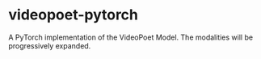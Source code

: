 # videopoet-pytorch
A PyTorch implementation  of the VideoPoet Model. The modalities will be progressively expanded.
